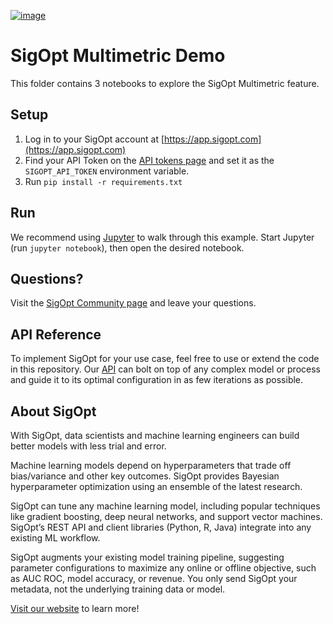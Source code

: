 [![image](https://sigopt.com/static/img/SigOpt_logo_horiz.png?raw=true)](https://sigopt.com)

# SigOpt Multimetric Demo

This folder contains 3 notebooks to explore the SigOpt Multimetric feature.

## Setup
1. Log in to your SigOpt account at [https://app.sigopt.com](https://app.sigopt.com)
2. Find your API Token on the [API tokens page](https://app.sigopt.com/tokens) and set it
  as the `SIGOPT_API_TOKEN` environment variable.
3. Run `pip install -r requirements.txt`

## Run
We recommend using [Jupyter](http://jupyter.readthedocs.org/en/latest/install.html) to walk through this example. Start Jupyter (run `jupyter notebook`), then open the desired notebook.

## Questions?
Visit the [SigOpt Community page](https://community.sigopt.com) and leave your questions.

## API Reference
To implement SigOpt for your use case, feel free to use or extend the code in this repository. Our [API](https://docs.sigopt.com) can bolt on top of any complex model or process and guide it to its optimal configuration in as few iterations as possible.

## About SigOpt

With SigOpt, data scientists and machine learning engineers can build better models with less trial and error.

Machine learning models depend on hyperparameters that trade off bias/variance and other key outcomes. SigOpt provides Bayesian hyperparameter optimization using an ensemble of the latest research.

SigOpt can tune any machine learning model, including popular techniques like gradient boosting, deep neural networks, and support vector machines. SigOpt’s REST API and client libraries (Python, R, Java) integrate into any existing ML workflow.

SigOpt augments your existing model training pipeline, suggesting parameter configurations to maximize any online or offline objective, such as AUC ROC, model accuracy, or revenue. You only send SigOpt your metadata, not the underlying training data or model.

[Visit our website](https://sigopt.com) to learn more!
